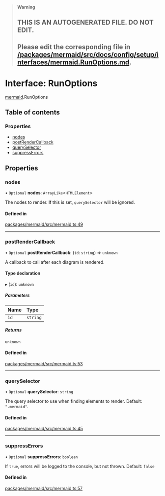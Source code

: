> **Warning**
>
> ## THIS IS AN AUTOGENERATED FILE. DO NOT EDIT.
>
> ## Please edit the corresponding file in [/packages/mermaid/src/docs/config/setup/interfaces/mermaid.RunOptions.md](../../../../packages/mermaid/src/docs/config/setup/interfaces/mermaid.RunOptions.md).

# Interface: RunOptions

[mermaid](../modules/mermaid.md).RunOptions

## Table of contents

### Properties

- [nodes](mermaid.RunOptions.md#nodes)
- [postRenderCallback](mermaid.RunOptions.md#postrendercallback)
- [querySelector](mermaid.RunOptions.md#queryselector)
- [suppressErrors](mermaid.RunOptions.md#suppresserrors)

## Properties

### nodes

• `Optional` **nodes**: `ArrayLike`<`HTMLElement`>

The nodes to render. If this is set, `querySelector` will be ignored.

#### Defined in

[packages/mermaid/src/mermaid.ts:49](https://github.com/mermaid-js/mermaid/blob/master/packages/mermaid/src/mermaid.ts#L49)

---

### postRenderCallback

• `Optional` **postRenderCallback**: (`id`: `string`) => `unknown`

A callback to call after each diagram is rendered.

#### Type declaration

▸ (`id`): `unknown`

##### Parameters

| Name | Type     |
| :--- | :------- |
| `id` | `string` |

##### Returns

`unknown`

#### Defined in

[packages/mermaid/src/mermaid.ts:53](https://github.com/mermaid-js/mermaid/blob/master/packages/mermaid/src/mermaid.ts#L53)

---

### querySelector

• `Optional` **querySelector**: `string`

The query selector to use when finding elements to render. Default: `".mermaid"`.

#### Defined in

[packages/mermaid/src/mermaid.ts:45](https://github.com/mermaid-js/mermaid/blob/master/packages/mermaid/src/mermaid.ts#L45)

---

### suppressErrors

• `Optional` **suppressErrors**: `boolean`

If `true`, errors will be logged to the console, but not thrown. Default: `false`

#### Defined in

[packages/mermaid/src/mermaid.ts:57](https://github.com/mermaid-js/mermaid/blob/master/packages/mermaid/src/mermaid.ts#L57)

